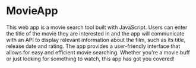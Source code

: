 # MovieApp

This web app is a movie search tool built with JavaScript. Users can enter the title of the movie they are interested in and the app will communicate with an API to display relevant information about the film, such as its title, release date and rating. The app provides a user-friendly interface that allows for easy and efficient movie searching. Whether you're a movie buff or just looking for something to watch, this app has got you covered!
